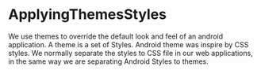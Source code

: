 # ApplyingThemesStyles
We use themes to override the default look and feel of an android application. A theme is a set of Styles. Android theme was  inspire by CSS styles. We normally separate the styles to CSS file in our web applications, in the same way we are separating Android Styles to themes.
